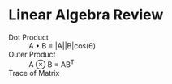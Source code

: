 # Linear Algebra Review
<dl>
  <dt>Dot Product</dt>
    <dd>A • B = |A||B|cos(θ)</dd>
  <dt>Outer Product</dt>
    <dd>A ⊗ B = AB<sup>T</sup></dd>
  <dt>Trace of Matrix</dt>
    <dd>
